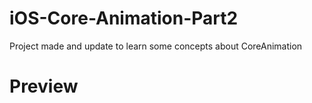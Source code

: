 # iOS-Core-Animation-Part2
Project made and update to learn some concepts about CoreAnimation

# Preview


